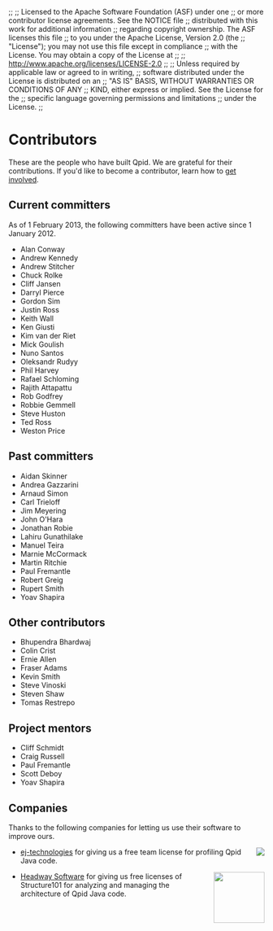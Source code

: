 ;;
;; Licensed to the Apache Software Foundation (ASF) under one
;; or more contributor license agreements.  See the NOTICE file
;; distributed with this work for additional information
;; regarding copyright ownership.  The ASF licenses this file
;; to you under the Apache License, Version 2.0 (the
;; "License"); you may not use this file except in compliance
;; with the License.  You may obtain a copy of the License at
;; 
;;   http://www.apache.org/licenses/LICENSE-2.0
;; 
;; Unless required by applicable law or agreed to in writing,
;; software distributed under the License is distributed on an
;; "AS IS" BASIS, WITHOUT WARRANTIES OR CONDITIONS OF ANY
;; KIND, either express or implied.  See the License for the
;; specific language governing permissions and limitations
;; under the License.
;;

# Contributors

These are the people who have built Qpid.  We are grateful for their
contributions.  If you'd like to become a contributor, learn how to
[get involved](@site-url@/get-involved.html).

## Current committers

As of 1 February 2013, the following committers have been active since
1 January 2012.

<ul class="fourcolumn">
  <li>Alan Conway</li>
  <li>Andrew Kennedy</li>
  <li>Andrew Stitcher</li>
  <li>Chuck Rolke</li>
  <li>Cliff Jansen</li>
  <li>Darryl Pierce</li>
  <li>Gordon Sim</li>
  <li>Justin Ross</li>
  <li>Keith Wall</li>
  <li>Ken Giusti</li>
  <li>Kim van der Riet</li>
  <li>Mick Goulish</li>
  <li>Nuno Santos</li>
  <li>Oleksandr Rudyy</li>
  <li>Phil Harvey</li>
  <li>Rafael Schloming</li>
  <li>Rajith Attapattu</li>
  <li>Rob Godfrey</li>
  <li>Robbie Gemmell</li>
  <li>Steve Huston</li>
  <li>Ted Ross</li>
  <li>Weston Price</li>
</ul>

## Past committers

<ul class="fourcolumn">
  <li>Aidan Skinner</li>
  <li>Andrea Gazzarini</li>
  <li>Arnaud Simon</li>
  <li>Carl Trieloff</li>
  <li>Jim Meyering</li>
  <li>John O'Hara</li>
  <li>Jonathan Robie</li>
  <li>Lahiru Gunathilake</li>
  <li>Manuel Teira</li>
  <li>Marnie McCormack</li>
  <li>Martin Ritchie</li>
  <li>Paul Fremantle</li>
  <li>Robert Greig</li>
  <li>Rupert Smith</li>
  <li>Yoav Shapira</li>
</ul>

## Other contributors

<ul class="fourcolumn">
  <li>Bhupendra Bhardwaj</li>
  <li>Colin Crist</li>
  <li>Ernie Allen</li>
  <li>Fraser Adams</li>
  <li>Kevin Smith</li>
  <li>Steve Vinoski</li>
  <li>Steven Shaw</li>
  <li>Tomas Restrepo</li>
</ul>

## Project mentors

<ul class="fourcolumn">
  <li>Cliff Schmidt</li>
  <li>Craig Russell</li>
  <li>Paul Fremantle</li>
  <li>Scott Deboy</li>
  <li>Yoav Shapira</li>
</ul>

## Companies

Thanks to the following companies for letting us use their software to
improve ours.

 - <img style="float: right; margin: 0 0 0 1em;" src="@site-url@/images/jprofiler.png"/>[ej-technologies](http://www.ej-technologies.com/) for giving us a free team license for profiling Qpid Java code.

 - <img style="float: right; margin: 0 0 0 1em;" width="100" src="@site-url@/images/structure101.jpg"/>[Headway Software](http://structure101.com/) for giving us free licenses of Structure101 for analyzing and managing the architecture of Qpid Java code.
